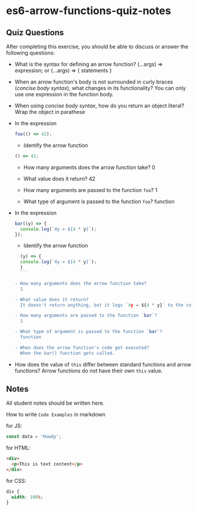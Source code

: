 # es6-arrow-functions-quiz-notes

## Quiz Questions

After completing this exercise, you should be able to discuss or answer the following questions:

- What is the syntax for defining an arrow function?
  (...args) => expression; or (...args) => { statements }

- When an arrow function's body is not surrounded in curly braces (_concise body syntax_), what changes in its functionality?
  You can only use one expression in the function body.

- When using _concise body syntax_, how do you return an object literal?
  Wrap the object in parathese

- In the expression

  ```js
  foo(() => 42);
  ```

  - Identify the arrow function

  ```js
  () => 42;
  ```

  - How many arguments does the arrow function take?
    0

  - What value does it return?
    42

  - How many arguments are passed to the function `foo`?
    1

  - What type of argument is passed to the function `foo`?
    function

- In the expression

  ```js
  bar((y) => {
    console.log(`4y = ${4 * y}`);
  });
  ```

  - Identify the arrow function

  ````js
    (y) => {
    console.log(`4y = ${4 * y}`);
    }
    ```

  - How many arguments does the arrow function take?
    1

  - What value does it return?
    It doesn't return anything, but it logs `4y = ${4 * y}` to the console

  - How many arguments are passed to the function `bar`?
    1

  - What type of argument is passed to the function `bar`?
    function

  - When does the arrow function's code get executed?
    When the bar() function gets called.

  ````

- How does the value of `this` differ between standard functions and arrow functions?
  Arrow functions do not have their own `this` value.

## Notes

All student notes should be written here.

How to write `Code Examples` in markdown

for JS:

```javascript
const data = 'Howdy';
```

for HTML:

```html
<div>
  <p>This is text content</p>
</div>
```

for CSS:

```css
div {
  width: 100%;
}
```
